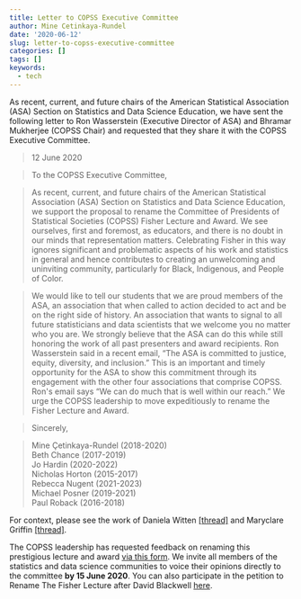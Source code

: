 ```yaml
---
title: Letter to COPSS Executive Committee
author: Mine Cetinkaya-Rundel
date: '2020-06-12'
slug: letter-to-copss-executive-committee
categories: []
tags: []
keywords:
  - tech
---
```


As recent, current, and future chairs of the American Statistical Association (ASA) Section on Statistics and Data Science Education, we have sent the following letter to Ron Wasserstein (Executive Director of ASA) and Bhramar Mukherjee (COPSS Chair) and requested that they share it with the COPSS Executive Committee.

<!--more-->

> 12 June 2020

> To the COPSS Executive Committee,

> As recent, current, and future chairs of the American Statistical Association (ASA) Section on Statistics and Data Science Education, we support the proposal to rename the Committee of Presidents of Statistical Societies (COPSS) Fisher Lecture and Award. We see ourselves, first and foremost, as educators, and there is no doubt in our minds that representation matters. Celebrating Fisher in this way ignores significant and problematic aspects of his work and statistics in general and hence contributes to creating an unwelcoming and uninviting community, particularly for Black, Indigenous, and People of Color. 

> We would like to tell our students that we are proud members of the ASA, an association that when called to action decided to act and be on the right side of history. An association that wants to signal to all future statisticians and data scientists that we welcome you no matter who you are. We strongly believe that the ASA can do this while still honoring the work of all past presenters and award recipients. Ron Wasserstein said in a recent email, “The ASA is committed to justice, equity, diversity, and inclusion.” This is an important and timely opportunity for the ASA to show this commitment through its engagement with the other four associations that comprise COPSS. Ron's email says “We can do much that is well within our reach.” We urge the COPSS leadership to move expeditiously to rename the Fisher Lecture and Award.

> Sincerely,

> Mine Çetinkaya-Rundel (2018-2020)  
> Beth Chance (2017-2019)  
> Jo Hardin (2020-2022)  
> Nicholas Horton (2015-2017)  
> Rebecca Nugent (2021-2023)  
> Michael Posner (2019-2021)  
> Paul Roback (2016-2018)  
 

For context, please see the work of Daniela Witten [[thread]](https://twitter.com/daniela_witten/status/1268392721275744256?s=20) and Maryclare Griffin [[thread]](https://twitter.com/mcmcgriffin/status/1270376448407343104). 

The COPSS leadership has requested feedback on renaming this prestigious lecture and award  [via this form](https://docs.google.com/forms/d/e/1FAIpQLScVWuYPffhToVpYV8kIYZ4ZFUcsvepiZnl-esngKC4jT23htg/viewform). We invite all members of the statistics and data science communities to voice their opinions directly to the committee **by 15 June 2020**. You can also participate in the petition to Rename The Fisher Lecture after David Blackwell [here](https://www.change.org/p/american-statistical-association-rename-the-fisher-lecture-after-david-blackwell).
